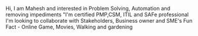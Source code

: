 Hi, I am Mahesh and interested in Problem Solving, Automation and removing impediments
"I'm certified PMP,CSM, ITIL and SAFe professional
I'm looking to collaborate with Stakeholders, Business owner and SME's
Fun Fact - Online Game, Movies, Walking and gardening

<!---
Kolanda2014/Kolanda2014 is a ✨ special ✨ repository because its `README.md` (this file) appears on your GitHub profile.
You can click the Preview link to take a look at your changes.
--->
